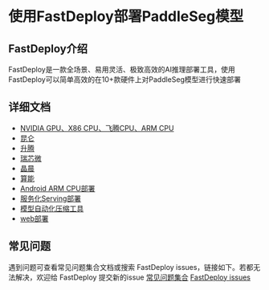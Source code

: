 # 使用FastDeploy部署PaddleSeg模型

## FastDeploy介绍

FastDeploy是一款全场景、易用灵活、极致高效的AI推理部署工具，使用FastDeploy可以简单高效的在10+款硬件上对PaddleSeg模型进行快速部署

## 详细文档

- [NVIDIA GPU、X86 CPU、飞腾CPU、ARM CPU](cpu-gpu)
- [昆仑](kunlun)
- [升腾](ascend)
- [瑞芯微](rockchip)
- [晶晨](amlogic)
- [算能](sophgo)
- [Android ARM CPU部署](android)
- [服务化Serving部署](serving)
- [模型自动化压缩工具](quantize)
- [web部署](web)

## 常见问题
遇到问题可查看常见问题集合文档或搜索 FastDeploy issues，链接如下。若都无法解决，欢迎给 FastDeploy 提交新的issue
[常见问题集合](https://github.com/PaddlePaddle/FastDeploy/tree/develop/docs/cn/faq)
[FastDeploy issues](https://github.com/PaddlePaddle/FastDeploy/issues)
